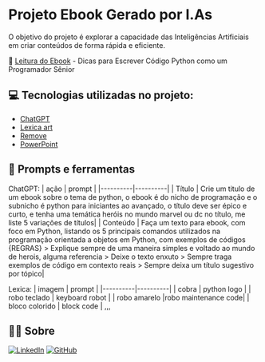 # Projeto Ebook Gerado por I.As
O objetivo do projeto é explorar a capacidade das Inteligências Artificiais em criar conteúdos de forma rápida e eficiente. 

📖 [Leitura do Ebook](.github\assets/EbookPython.pdf) - Dicas para Escrever Código Python como um Programador Sênior

## 💻 Tecnologias utilizadas no projeto:
 - [ChatGPT](https://chat.openai.com/) 
 - [Lexica art](https://lexica.art/)
 - [Remove](https://www.remove.bg/) 
 - [PowerPoint](https://www.microsoft.com/en/microsoft-365/powerpoint)

## 📰 Prompts e ferramentas
 ChatGPT:
| ação | prompt |
|----------|----------|
| Título | Crie um titulo de um ebook sobre o tema de python, o ebook é do nicho de programação e o subnicho é python para iniciantes ao avançado, o título deve ser épico e curto, e tenha uma temática heróis no mundo marvel ou dc no  título, me liste 5 variações de títulos|
| Conteúdo | Faça um texto para ebook, com foco em Python, listando os 5 principais comandos utilizados na programação orientada a objetos em Python, com exemplos de códigos {REGRAS} > Explique sempre de uma maneira simples e voltado ao mundo de herois, alguma referencia > Deixe o texto enxuto > Sempre traga exemplos de código em contexto reais > Sempre deixa um título sugestivo por tópico|

Lexica:
| imagem | prompt |
|----------|----------|
| cobra | python logo |
| robo teclado | keyboard robot |
| robo amarelo |robo maintenance code|
| bloco colorido | block code |
,,,
## 👨‍💻 Sobre
[![LinkedIn](https://img.shields.io/badge/LinkedIn-blue?style=for-the-badge&logo=linkedin&logoColor=white)](https://www.linkedin.com/in/flavioalessandropereira/)
[![GitHub](https://img.shields.io/badge/github-black?style=for-the-badge&logo=github&logoColor=white)](https://github.com/flavioalessandropereira)


